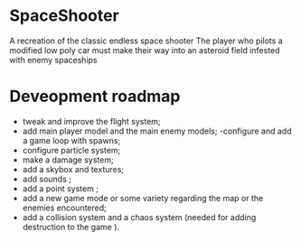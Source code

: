 # SpaceShooter
 A recreation of the classic endless space shooter
 The player who pilots a modified low poly car must make their way into an asteroid field infested with enemy spaceships
 
 # Deveopment roadmap
  - tweak and improve the flight system;
 - add main player model and the main enemy models;
  -configure and add a game loop with spawns;
 - configure particle system;
 - make a damage system;
 - add a skybox and textures;
  - add sounds ;
  - add a point system ;
  - add a new game mode or some variety regarding the map or the enemies encountered;
  - add a collision system and a chaos system (needed for adding destruction to the game ).
